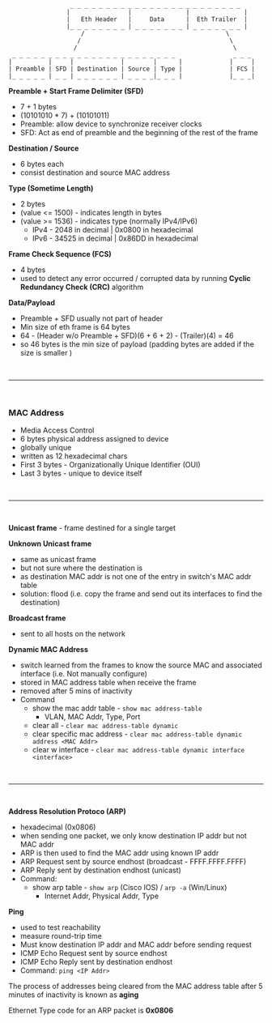 ```
                 _ _ _ _ _ _ _ _ _ _ _ _ _ _ _ _ _ _ _ _ _ _ _ _ 
                |                |               |               |
                |   Eth Header   |     Data      |  Eth Trailer  |
                |_ _ _ _ _ _ _ _ | _ _ _ _ _ _ _ | _ _ _ _ _ _ _ |
                    /                                       \
                   /                                         \
                  /                                           \
 _ _ _ _ _ _ _ _ _ _ _ _ _ _ _ _ _ _ _ _ _ _ _                _ _ _
|          |     |             |        |      |             |     |
| Preamble | SFD | Destination | Source | Type |             | FCS | 
|_ _ _ _ _ | _ _ | _ _ _ _ _ _ | _ _ _ _|_ _ _ |             |_ _ _|

```
**Preamble + Start Frame Delimiter (SFD)**
- 7 + 1 bytes
- (10101010 * 7) + (10101011) 
- Preamble: allow device to synchronize receiver clocks
- SFD: Act as end of preamble and the beginning of the rest of the frame

**Destination / Source**
- 6 bytes each
- consist destination and source MAC address

**Type (Sometime Length)**
- 2 bytes
- (value <= 1500) - indicates length in bytes
- (value >= 1536) - indicates type (normally IPv4/IPv6)
    - IPv4 - 2048 in decimal | 0x0800 in hexadecimal
    - IPv6 - 34525 in decimal | 0x86DD in hexadecimal

**Frame Check Sequence (FCS)**
- 4 bytes
- used to detect any error occurred / corrupted data by running **Cyclic Redundancy Check (CRC)** algorithm 

**Data/Payload**
- Preamble + SFD usually not part of header
- Min size of eth frame is 64 bytes
- 64 - (Header w/o Preamble + SFD)(6 + 6 + 2) - (Trailer)(4) = 46
- so 46 bytes is the min size of payload (padding bytes are added if the size is smaller )

<br>
<hr>
<br>

### MAC Address
- Media Access Control
- 6 bytes physical address assigned to device
- globally unique
- written as 12 hexadecimal chars
- First 3 bytes - Organizationally Unique Identifier (OUI)
- Last 3 bytes - unique to device itself

<br>
<hr>
<br>

**Unicast frame** - frame destined for a single target

**Unknown Unicast frame** 
- same as unicast frame 
- but not sure where the destination is
- as destination MAC addr is not one of the entry in switch's MAC addr table
- solution: flood (i.e. copy the frame and send out its interfaces to 
find the destination)

**Broadcast frame**
- sent to all hosts on the network

**Dynamic MAC Address** 
- switch learned from the frames to know the source MAC and associated interface (i.e. Not manually configure)
- stored in MAC address table when receive the frame
- removed after 5 mins of inactivity
- Command
    - show the mac addr table - `show mac address-table`
        - VLAN, MAC Addr, Type, Port
    - clear all - `clear mac address-table dynamic`
    - clear specific mac address - `clear mac address-table dynamic address <MAC Addr>`
    - clear w interface - `clear mac address-table dynamic interface <interface>`

<br>
<hr>
<br>

**Address Resolution Protoco (ARP)**
- hexadecimal (0x0806)
- when sending one packet, we only know destination IP addr but not MAC addr
- ARP is then used to find the MAC addr using known IP addr
- ARP Request sent by source endhost (broadcast - FFFF.FFFF.FFFF)
- ARP Reply sent by destination endhost (unicast)
- Command: 
    - show arp table - `show arp` (Cisco IOS) / `arp -a` (Win/Linux)
        - Internet Addr, Physical Addr, Type

**Ping**
- used to test reachability
- measure round-trip time
- Must know destination IP addr and MAC addr before sending request 
- ICMP Echo Request sent by source endhost
- ICMP Echo Reply sent by destination endhost
- Command: `ping <IP Addr>`




The process of addresses being cleared from the MAC address table after 5 minutes of inactivity is known as **aging**

Ethernet Type code for an ARP packet is **0x0806**